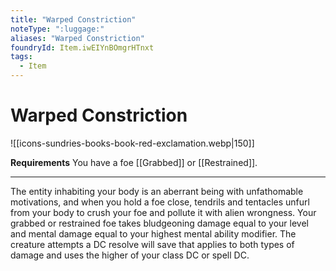 ```yaml
---
title: "Warped Constriction"
noteType: ":luggage:"
aliases: "Warped Constriction"
foundryId: Item.iwEIYnBOmgrHTnxt
tags:
  - Item
---
```


# Warped Constriction
![[icons-sundries-books-book-red-exclamation.webp|150]]

**Requirements** You have a foe [[Grabbed]] or [[Restrained]].

* * *

The entity inhabiting your body is an aberrant being with unfathomable motivations, and when you hold a foe close, tendrils and tentacles unfurl from your body to crush your foe and pollute it with alien wrongness. Your grabbed or restrained foe takes bludgeoning damage equal to your level and mental damage equal to your highest mental ability modifier. The creature attempts a DC resolve will save that applies to both types of damage and uses the higher of your class DC or spell DC.
